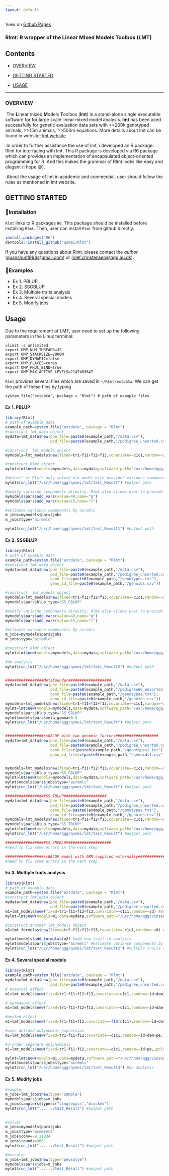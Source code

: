 ```yaml
---
layout: default
---
```

View on [Github Pages](https://tomcam.github.io/least-github-pages/)

### Rlmt: R wrapper of the Linear Mixed Models Toolbox (LMT)

## Contents

-   [OVERVIEW](#overview)

-   [GETTING STARTED](#getting-started)

-   [USAGE](#usage)

------------------------------------------------------------------------


### OVERVIEW 

​	The **L**inear mixed **M**odels **T**oolbox (**lmt**) is a stand-alone single executable software for for large scale linear mixed model analysis. **lmt** has been used successfully for genetic evaluation data sets with >>200k genotyped animals, >>15m animals, >>500m equations. More details about lmt can be found in website: [lmt website](https://dmu.ghpc.au.dk/lmt/wiki/index.php?title=The_Linear_Mixed_Models_Toolbox)

​	In order to further assistance the use of lmt, i developed an R package: Rlmt for interfacing with lmt. This R package is developed via R6 package which can provides an implementation of encapsulated object-oriented programming for R.  And this makes the grammar of Rlmt looks like easy and elegant (i hope :smile:). 

​	About the usage of lmt in academic and commercial,  user should follow the rules  as mentioned in lmt website. 



## GETTING STARTED

### 🙊Installation

`Rlmt` links to R packages `R6`. This package should be installed before installing `Rlmt`.   Then, user can install `Rlmt` from github directly. 

```R
install.packages("R6")
devtools::install_github("qsmei/Rlmt")
```

If you have any questions about Rlmt, please contact the *author* (quanshun1994@gmail.com) or (olef.christensen@qgg.au.dk).

### 🙊Examples

-   Ex 1. PBLUP
-   Ex 2. SSGBLUP
-   Ex 3. Multiple traits analysis
-   Ex 4. Several special models 
-   Ex 5. Modify jobs

## Usage

Due to the requirement of LMT, user need to set up the following parameters in the Linux terminal:

```shell
ulimit -s unlimited
export OMP_NUM_THREADS=32
export OMP_STACKSIZE=2000M
export OMP_DYNAMIC=false
export OMP_PLACES=cores
export OMP_PROC_BIND=true
export OMP_MAX_ACTIVE_LEVELS=2147483647
```

`Rlmt` provides several files which are saved in `~/Rlmt/extdata`. We can get the path of these files by typing

``` {.r}
system.file("extdata", package = "Rlmt") # path of example files
```

#### Ex 1. PBLUP

``` R
library(Rlmt)
# path of example data  
example_path=system.file("extdata", package = "Rlmt") 
#construct lmt_data object
mydata=lmt_data$new(phe_file=paste0(example_path,"/data.csv"),					
                    ped_file=paste0(example_path,"/pedigree_unsorted.csv")) 

#construct  lmt_models object
mymodels=lmt_models$new(fixed=tr1~f11+f12+f13,covariate=~c1c1,random=~id)

#construct Rlmt object
mylmt=lmt$new(models=mymodels,data=mydata,software_path="/usr/home/qgg/vinzent/lmt")

#default of Rlmt: only solved mix model with provided varinace components
mylmt$run_lmt("/usr/home/qgg/qumei/lmt/test_Result") #output path

#modify variacne components directly, Rlmt also allows user to provide the file of variance components
mymodels$pars$add_vars(value=49,name="g")
mymodels$pars$add_vars(value=15,name="r")

#estimate variance components by airemlc
m_jobs=mymodels$pars$jobs
m_jobs$type="airemlc"

mylmt$run_lmt("/usr/home/qgg/qumei/lmt/test_Result1") #output path
```

#### Ex 2. SSGBLUP

``` R
library(Rlmt)
# path of example data  
example_path=system.file("extdata", package = "Rlmt") 
#construct lmt_data object
mydata=lmt_data$new(phe_file=paste0(example_path,"/data.csv"),				    
                    ped_file=paste0(example_path,"/pedigree_unsorted.csv"),					
                    geno_file=paste0(example_path,"/genotypes.txt"),					
                    geno_id_file=paste0(example_path,"/genoids.csv"))

#construct  lmt_models object
mymodels=lmt_models$new(fixed=tr1~f11+f12+f13,covariate=~c1c1,random=~id)
mymodels$pars$blup_type="SS_GBLUP"

#modify variacne components directly, Rlmt also allows user to provide the file of variance components
mymodels$pars$add_vars(value=49,name="g")
mymodels$pars$add_vars(value=15,name="r")

#estimate variance components by airemlc
m_jobs=mymodels$pars$jobs
m_jobs$type="airemlc"

#construct Rlmt object
mylmt=lmt$new(models=mymodels,data=mydata,software_path="/usr/home/qgg/vinzent/lmt")

#do analysis
mylmt$run_lmt("/usr/home/qgg/qumei/lmt/test_Result2") #output path


#################Metafounder###################
mydata=lmt_data$new(phe_file=paste0(example_path,"/data.csv"),				    
                    ped_file=paste0(example_path,"/pedigreeGG_unsorted.csv"),					
                    geno_file=paste0(example_path,"/genotypes.txt"),					
                    geno_id_file=paste0(example_path,"/genoids.csv"))
mymodels=lmt_models$new(fixed=tr1~f11+f12+f13,covariate=~c1c1,random=~id)
mylmt=lmt$new(models=mymodels,data=mydata,software_path="/usr/home/qgg/vinzent/lmt")
mymodels$pars$blup_type="SS_GBLUP"
mylmt$models$pars$meta_gamma=0.5
mylmt$run_lmt("/usr/home/qgg/qumei/lmt/test_Result") #output path


#################ssGBLUP with two genomic factors###################
mydata=lmt_data$new(phe_file=paste0(example_path,"/data.csv"),
					ped_file=paste0(example_path,"/pedigree_unsorted.csv"),
					geno_file=c(paste0(example_path,"/genotypes1.txt"),paste0(example_path,"/genotypes2.txt")),
					geno_id_file=c(paste0(example_path,"/genoids1.csv"),paste0(example_path,"/genoids2.csv")))


mymodels=lmt_models$new(fixed=tr1~f11+f12+f13,covariate=~c1c1,random=~id1+id2)
mymodels$pars$blup_type="SS_GBLUP"
mylmt=lmt$new(models=mymodels,data=mydata,software_path="/usr/home/qgg/vinzent/lmt")
mylmt$models$pars$jobs$type="airemlc"
mylmt$run_lmt("/usr/home/qgg/qumei/lmt/test_Result") #output path

##################SS_TBLUP###################
mydata=lmt_data$new(phe_file=paste0(example_path,"/data.csv"),				    
                    ped_file=paste0(example_path,"/pedigree_unsorted.csv"),					
                    geno_file=paste0(example_path,"/genotypes.txt"),					
                    geno_id_file=paste0(example_path,"/genoids.csv"))
mymodels=lmt_models$new(fixed=tr1~f11+f12+f13,covariate=~c1c1,random=~id)
mymodels$pars$blup_type="SS_TBLUP"
mylmt=lmt$new(models=mymodels,data=mydata,software_path="/usr/home/qgg/vinzent/lmt")
mylmt$run_lmt("/usr/home/qgg/qumei/lmt/test_Result") #output path

##################SS_SNPBLUP################### 
#need to fix some errors in the next step

#################ssGBLUP model with GRM supplied externally###################
#need to fix some errors in the next step


```

#### Ex 3. Multiple traits analysis

``` R
library(Rlmt)
# path of example data  
example_path=system.file("extdata", package = "Rlmt") 
#construct lmt_data object
mydata=lmt_data$new(phe_file=paste0(example_path,"/data.csv"),					
                    ped_file=paste0(example_path,"/pedigree_unsorted.csv")) 
m1=lmt_models$new(fixed=tr1~f11+f12+f13,covariate=~c1c1,random=~id) #model of trait1
mylmt=lmt$new(models=m1,data=mydata,software_path="/usr/home/qgg/vinzent/lmt")

#construct another lmt_models object
m2=lmt_formulas$new(fixed=tr2~f11+f12+f13,covariate=~c1c1,random=~id) #model of trait2

mylmt$models$add_formulas(m2) #add new trait in analysis
mylmt$models$pars$jobs$type="airemlc" #estimate variance components by airemlc
mylmt$run_lmt("/usr/home/qgg/qumei/lmt/test_Result2") #multple traits analysis
```

#### Ex 4.  Several special models 

``` R
library(Rlmt)
example_path=system.file("extdata", package = "Rlmt") 
mydata=lmt_data$new(phe_file=paste0(example_path,"/data.csv"),					
                    ped_file=paste0(example_path,"/pedigree_unsorted.csv")) 
# maternal effect
m1=lmt_models$new(fixed=tr1~f11+f12+f13,covariate=~c1c1,random=~id+dam) 

# permanent effect
m1=lmt_models$new(fixed=tr1~f11+f12+f13,covariate=~c1c1,random=~id+dam+pe) 

#nested effect
m1=lmt_models$new(fixed=tr1~f11+f12,covariate=~f13(c1c1),random=~id+dam+pe)

#user defined polynomial expression 
m1=lmt_models$new(fixed=tr1~f11+f12,covariate=~c1c1,random=~id+dam+pe,,polyno=c1c1~{x^2}+{exp(x)}) 

#3-order Legendre polynomials
m1=lmt_models$new(fixed=tr1~f11+f12,covariate=~c1c1,random=~id+pe,,polyno=c1c1~{l1}+{l2}+{l3}) 

mylmt=lmt$new(models=m1,data=mydata,software_path="/usr/home/qgg/vinzent/lmt")
mylmt$models$pars$jobs$type="airemlc"
mylmt$run_lmt("/usr/home/qgg/qumei/lmt/test_Result3") #do analysis
```

#### Ex  5.  Modify jobs

``` R
#sampler 
m_jobs=lmt_jobs$new(type="sample")
mymodels$pars$jobs=m_jobs
m_jobs$samplers$type=c("singlepass","blocked")
mylmt$run_lmt("....../test_Result") #output path

		
#solver 
m_jobs=mymodels$pars$jobs
m_jobs$type="mcemreml"
m_jobs$conv=-9.21034
m_jobs$rounds=300
mylmt$run_lmt("....../test_Result") #output path

#pevsolve
m_jobs=lmt_jobs$new(type="pevsolve")
mymodels$pars$jobs=m_jobs
mylmt$run_lmt("....../test_Result") #output path
```
